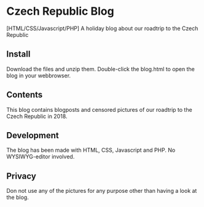# Czech Republic Blog
[HTML/CSS/Javascript/PHP] A holiday blog about our roadtrip to the Czech Republic

## Install

Download the files and unzip them. Double-click the blog.html to open the blog in your webbrowser.

## Contents

This blog contains blogposts and censored pictures of our roadtrip to the Czech Republic in 2018.

## Development

The blog has been made with HTML, CSS, Javascript and PHP. No WYSIWYG-editor involved.

## Privacy

Don not use any of the pictures for any purpose other than having a look at the blog.
